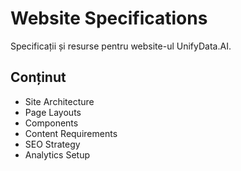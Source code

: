# Website Specifications

Specificații și resurse pentru website-ul UnifyData.AI.

## Conținut

- Site Architecture
- Page Layouts
- Components
- Content Requirements
- SEO Strategy
- Analytics Setup
